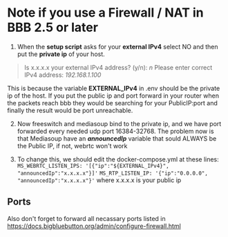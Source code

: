 # Note if you use a Firewall / NAT in BBB 2.5 or later
1. When the **setup script** asks for your **external IPv4** select NO and then put the **private ip** of your host.
> Is x.x.x.x your external IPv4 address? (y/n): *n*
> Please enter correct IPv4 address: *192.168.1.100*

This is because the variable **EXTERNAL_IPv4** in .env should be the private ip of the host. If you put the public ip and port forward in your router when the packets reach bbb they would be searching for your PublicIP:port and finally the result would be port unreachable.

2. Now freeswitch and mediasoup bind to the private ip, and we have port forwarded every needed udp port 16384-32768. The problem now is that Mediasoup have an ***announcedIp*** variable that sould ALWAYS be the Public IP, if not, webrtc won't work

3. To change this, we should edit the docker-compose.yml at these lines:
`      
MS_WEBRTC_LISTEN_IPS: '[{"ip":"${EXTERNAL_IPv4}", "announcedIp":"x.x.x.x"}]'
`
`
MS_RTP_LISTEN_IP: '{"ip":"0.0.0.0", "announcedIp":"x.x.x.x"}'
`
where x.x.x.x is your public ip
## Ports
Also don't forget to forward all necassary ports listed in https://docs.bigbluebutton.org/admin/configure-firewall.html